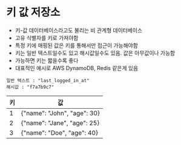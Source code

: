 # 키 값 저장소

- 키-값 데이터베이스라고도 불리는 비 관계형 데이터베이스
- 고유 식별자를 키로 가져야함
- 특정 키에 매핑된 값은 키를 통해서만 접근이 가능해야함
- 키는 일반 텍스트일수도 있고 해시값일수도 있음. 값은 아무값이나 가능함
- 가능하면 키는 짧을수록 좋다
- 대표적인 예시로 AWS DynamoDB, Redis 같은게 있음

```
일반 텍스트 : "last_logged_in_at"
해시값 : "f7a7b9c7"
```

| 키  | 값                          |
| --- | --------------------------- |
| 1   | {"name": "John", "age": 30} |
| 2   | {"name": "Jane", "age": 25} |
| 3   | {"name": "Doe", "age": 40}  |
